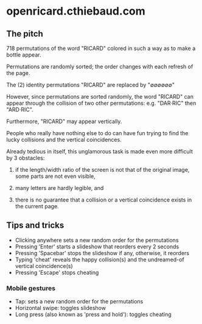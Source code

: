 # openricard.cthiebaud.com

## The pitch

718 permutations of the word "RICARD" colored in such a way as to make a bottle appear.

Permutations are randomly sorted; the order changes with each refresh of the page.

The (2) identity permutations "RICARD" are replaced by "∅∅∅∅∅∅" 

However, since permutations are sorted randomly, the word "RICARD" can appear through the collision of two other permutations: e.g. "DAR·RIC" then "ARD·RIC".

Furthermore, "RICARD" may appear vertically.

People who really have nothing else to do can have fun trying to find the lucky collisions and the vertical coincidences.

Already tedious in itself, this unglamorous task is made even more difficult by 3 obstacles:

1. if the length/width ratio of the screen is not that of the original image, some parts are not even visible,

2. many letters are hardly legible, and

3. there is no guarantee that a collision or a vertical coincidence exists in the current page.

## Tips and tricks

* Clicking anywhere sets a new random order for the permutations
* Pressing 'Enter' starts a slideshow that reorders every 2 seconds
* Pressing 'Spacebar' stops the slideshow if any, otherwise, it reorders
* Typing 'cheat' reveals the happy collision(s) and the undreamed-of vertical coincidence(s)
* Pressing 'Escape' stops cheating

### Mobile gestures

* Tap: sets a new random order for the permutations
* Horizontal swipe: toggles slideshow
* Long press (also known as 'press and hold'): toggles cheating
